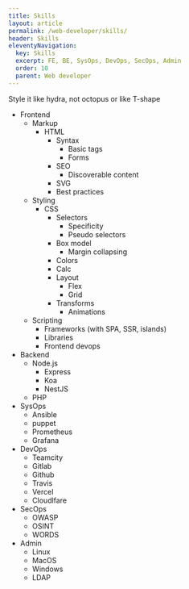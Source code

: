 ```yaml
---
title: Skills
layout: article
permalink: /web-developer/skills/
header: Skills 
eleventyNavigation:
  key: Skills
  excerpt: FE, BE, SysOps, DevOps, SecOps, Admin
  order: 10
  parent: Web developer
---
```


Style it like hydra, not octopus
or like T-shape

- Frontend
  - Markup
    - HTML
      - Syntax
        - Basic tags
        - Forms
      - SEO
        - Discoverable content
      - SVG
      - Best practices
  - Styling
    - CSS
      - Selectors
        - Specificity
        - Pseudo selectors
      - Box model
        - Margin collapsing
      - Colors
      - Calc
      - Layout
        - Flex
        - Grid
      - Transforms
        - Animations
  - Scripting
    - Frameworks (with SPA, SSR, islands)
    - Libraries
    - Frontend devops
- Backend
  - Node.js
    - Express
    - Koa
    - NestJS
  - PHP
- SysOps
  - Ansible
  - puppet
  - Prometheus
  - Grafana
- DevOps
  - Teamcity
  - Gitlab
  - Github
  - Travis
  - Vercel
  - Cloudlfare
- SecOps
  - OWASP
  - OSINT
  - WORDS
- Admin
  - Linux
  - MacOS
  - Windows
  - LDAP